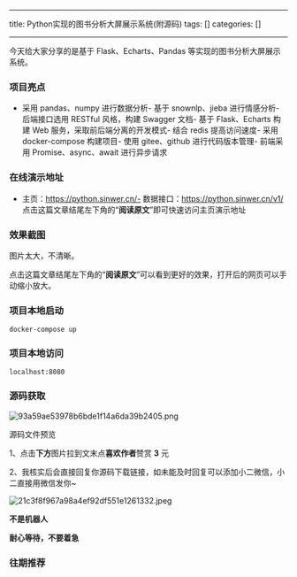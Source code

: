 
--- 
title:  Python实现的图书分析大屏展示系统(附源码) 
tags: []
categories: [] 

---
今天给大家分享的是基于 Flask、Echarts、Pandas 等实现的图书分析大屏展示系统。

### 项目亮点 
- 采用 pandas、numpy 进行数据分析- 基于 snownlp、jieba 进行情感分析- 后端接口选用 RESTful 风格，构建 Swagger 文档- 基于 Flask、Echarts 构建 Web 服务，采取前后端分离的开发模式- 结合 redis 提高访问速度- 采用 docker-compose 构建项目- 使用 gitee、github 进行代码版本管理- 前端采用 Promise、async、await 进行异步请求
### 在线演示地址 
- 主页：https://python.sinwer.cn/- 数据接口：https://python.sinwer.cn/v1/
点击这篇文章结尾左下角的“**阅读原文**”即可快速访问主页演示地址

### 效果截图 

图片太大，不清晰。

点击这篇文章结尾左下角的“**阅读原文**”可以看到更好的效果，打开后的网页可以手动缩小放大。

### 项目本地启动 

```
docker-compose up
```

### 项目本地访问 

```
localhost:8080
```

### 源码获取 

<img src="https://img-blog.csdnimg.cn/img_convert/93a59ae53978b6bde1f14a6da39b2405.png" alt="93a59ae53978b6bde1f14a6da39b2405.png">

源码文件预览

1、点击**下方**图片拉到文末点**喜欢作者**赞赏 **3** 元



2、我核实后会直接回复你源码下载链接，如未能及时回复可以添加小二微信，小二直接用微信发你~

<img src="https://img-blog.csdnimg.cn/img_convert/21c3f8f967a98a4ef92df551e1261332.jpeg" alt="21c3f8f967a98a4ef92df551e1261332.jpeg">

**不是机器人**

**耐心等待，不要着急**

### 往期推荐




